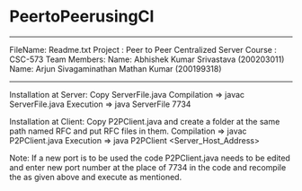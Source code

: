 # PeertoPeerusingCI

****************************************************
FileName: Readme.txt
Project	: Peer to Peer Centralized Server
Course	:  CSC-573
Team Members:
Name: Abhishek Kumar Srivastava (200203011)
Name: Arjun Sivagaminathan Mathan Kumar (200199318)
****************************************************

Installation at Server:
Copy ServerFile.java
Compilation => javac ServerFile.java
Execution	=> java ServerFile 7734

Installation at Client:
Copy P2PClient.java and create a folder at the same path named RFC and put RFC files in them.
Compilation => javac P2PClient.java
Execution	=> java P2PClient <Server_Host_Address>

Note: If a new port is to be used the code P2PClient.java needs to be edited and enter new port number
at the place of 7734 in the code and recompile the as given above and execute as mentioned.
